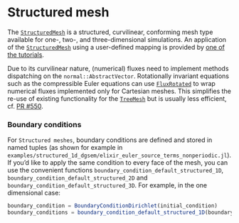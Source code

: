 # Structured mesh

The [`StructuredMesh`](@ref) is a structured, curvilinear, conforming
mesh type available for one-, two-, and three-dimensional simulations.
An application of the [`StructuredMesh`](@ref) using a user-defined mapping 
is provided by [one of the tutorials](https://trixi-framework.github.io/TrixiDocumentation/stable/tutorials/structured_mesh_mapping/).

Due to its curvilinear nature, (numerical) fluxes need to implement methods
dispatching on the `normal::AbstractVector`. Rotationally invariant equations
such as the compressible Euler equations can use [`FluxRotated`](@ref) to
wrap numerical fluxes implemented only for Cartesian meshes. This simplifies
the re-use of existing functionality for the [`TreeMesh`](@ref) but is usually
less efficient, cf. [PR #550](https://github.com/trixi-framework/Trixi.jl/pull/550).

### Boundary conditions
For `Structured meshes`, boundary conditions are defined and stored in named tuples (as shown for example in `examples/structured_1d_dgsem/elixir_euler_source_terms_nonperiodic.jl`). If you’d like to apply the same condition to every face of the mesh, you can use the convenient functions `boundary_condition_default_structured_1D`, `boundary_condition_default_structured_2D`  and `boundary_condition_default_structured_3D`. For example, in the one dimensional case:

```julia
boundary_condition = BoundaryConditionDirichlet(initial_condition)
boundary_conditions = boundary_condition_default_structured_1D(boundary_condition)
```
